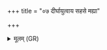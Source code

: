 +++
title = "०७ दीर्घायुत्वाय सहसे मह्या"

+++
<details><summary>मूलम् (GR)</summary>

दीर्घायुत्वाय सहसे  
मह्या अरिष्टतातये ।  
सुपर्णो मह्यम् अब्रवीद्  
एतद् आश्लिष्टभेषजम् ॥
</details>